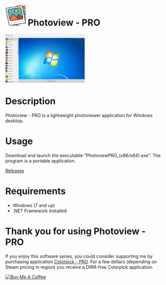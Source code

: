 # <img src="https://raw.githubusercontent.com/jetspiking/PhotoviewPRO/main/Press/Icon.png" width="64" height="64"> Photoview - PRO
<img src="https://raw.githubusercontent.com/jetspiking/PhotoviewPRO/main/Screenshots/Screenshot0.png" Width="250">

# Description
Photoview - PRO is a lightweight photoviewer application for Windows desktop.

# Usage
Download and launch the executable "PhotoviewPRO_(x86/x64).exe". The program is a portable application.

[Releases](https://github.com/jetspiking/PhotoviewPRO/releases)

# Requirements
- Windows (7 and up)
- .NET Framework Installed

# Thank you for using Photoview - PRO
If you enjoy this software series, you could consider supporting me by purchasing application [Colorpick - PRO](https://store.steampowered.com/app/1388790/Colorpick__PRO). For a few dollars (depending on Steam pricing in region) you receive a DRM-free Colorpick application.

<a href="https://www.buymeacoffee.com/DustinHendriks" target="_blank"><img src="https://cdn.buymeacoffee.com/buttons/default-orange.png" alt="Buy Me A Coffee" height="41" width="174"></a>

